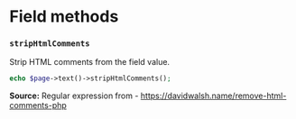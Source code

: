 # Field methods

### `stripHtmlComments`

Strip HTML comments from the field value.

```php
echo $page->text()->stripHtmlComments();
```

**Source:** Regular expression from - https://davidwalsh.name/remove-html-comments-php
